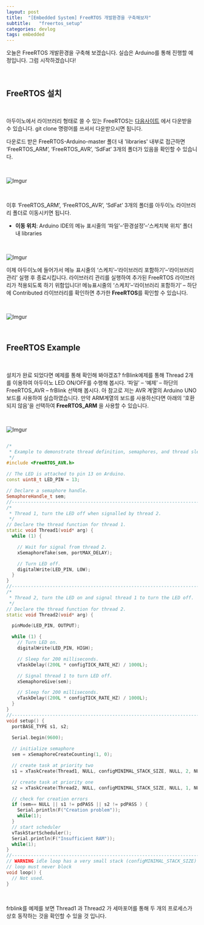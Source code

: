 ```yaml
---
layout: post
title:  "[Embedded System] FreeRTOS 개발환경을 구축해보자"
subtitle:   "freertos_setup"
categories: devlog
tags: embedded
---
```


오늘은 FreeRTOS 개발환경을 구축해 보겠습니다. 실습은 Arduino를 통해 진행할 예정입니다. 그럼 시작하겠습니다!

<br/>


## FreeRTOS 설치

<br/>

아두이노에서 라이브러리 형태로 쓸 수 있는 FreeRTOS는 [다음사이트](https://github.com/greiman/FreeRTOS-Arduino/tree/master/libraries/FreeRTOS_ARM/examples) 에서 다운받을 수 있습니다. git clone 명령어를 쓰셔서 다운받으시면 됩니다.

다운로드 받은 FreeRTOS-Arduino-master 폴더 내 'libraries' 내부로 접근하면 ‘FreeRTOS_ARM’, ‘FreeRTOS_AVR’, ‘SdFat’ 3개의 폴더가 있음을 확인할 수 있습니다.

<br/>

![Imgur](https://i.imgur.com/qcEDAwy.png)

<br/>

이후 ‘FreeRTOS_ARM’, ‘FreeRTOS_AVR’, ‘SdFat’ 3개의 폴더를 아두이노 라이브러리 폴더로 이동시키면 됩니다.
* **이동 위치**: Arduino IDE의 메뉴 표시줄의 ‘파일’–‘환경설정’–‘스케치북 위치’ 폴더 내 libraries

<br/>

![Imgur](https://i.imgur.com/kAUgD4f.png)

이제 아두이노에 들어가서 메뉴 표시줄의 ‘스케치’–‘라이브러리 포함하기’–‘라이브러리 관리’ 실행 후 종료시킵니다. 라이브러리 관리를 실행하여 추가된 FreeRTOS 라이브러리가 적용되도록 하기 위함입니다! 메뉴표시줄의 ‘스케치’–‘라이브러리 포함하기’ – 하단에 Contributed 라이브러리를 확인하면 추가한 **FreeRTOS**를 확인할 수 있습니다.

<br/>

![Imgur](https://i.imgur.com/bVJT6gD.png)

<br/>

## FreeRTOS Example

<br/>

설치가 완료 되었다면 예제를 통해 확인해 봐야겠죠? frBlink예제를 통해 Thread 2개를 이용하여 아두이노 LED ON/OFF를 수행해 봅시다. ‘파일’ – ‘예제’ – 하단의 FreeRTOS_AVR – frBlink 선택해 봅시다. 아 참고로 저는 AVR 계열의 Arduino UNO보드를 사용하여 실습하였습니다. 만약 ARM계열의 보드를 사용하신다면 아래의 '호환되지 않음'을 선택하여 **FreeRTOS_ARM** 을 사용할 수 있습니다.

<br/>

![Imgur](https://i.imgur.com/wZWvfW8.png)

```cpp 

/*
 * Example to demonstrate thread definition, semaphores, and thread sleep.
 */
#include <FreeRTOS_AVR.h>

// The LED is attached to pin 13 on Arduino.
const uint8_t LED_PIN = 13;

// Declare a semaphore handle.
SemaphoreHandle_t sem;
//------------------------------------------------------------------------------
/*
 * Thread 1, turn the LED off when signalled by thread 2.
 */
// Declare the thread function for thread 1.
static void Thread1(void* arg) {
  while (1) {

    // Wait for signal from thread 2.
    xSemaphoreTake(sem, portMAX_DELAY);

    // Turn LED off.
    digitalWrite(LED_PIN, LOW);
  }
}
//------------------------------------------------------------------------------
/*
 * Thread 2, turn the LED on and signal thread 1 to turn the LED off.
 */
// Declare the thread function for thread 2.
static void Thread2(void* arg) {

  pinMode(LED_PIN, OUTPUT);

  while (1) {
    // Turn LED on.
    digitalWrite(LED_PIN, HIGH);

    // Sleep for 200 milliseconds.
    vTaskDelay((200L * configTICK_RATE_HZ) / 1000L);

    // Signal thread 1 to turn LED off.
    xSemaphoreGive(sem);

    // Sleep for 200 milliseconds.
    vTaskDelay((200L * configTICK_RATE_HZ) / 1000L);
  }
}
//------------------------------------------------------------------------------
void setup() {
  portBASE_TYPE s1, s2;

  Serial.begin(9600);
  
  // initialize semaphore
  sem = xSemaphoreCreateCounting(1, 0);

  // create task at priority two
  s1 = xTaskCreate(Thread1, NULL, configMINIMAL_STACK_SIZE, NULL, 2, NULL);

  // create task at priority one
  s2 = xTaskCreate(Thread2, NULL, configMINIMAL_STACK_SIZE, NULL, 1, NULL);

  // check for creation errors
  if (sem== NULL || s1 != pdPASS || s2 != pdPASS ) {
    Serial.println(F("Creation problem"));
    while(1);
  }
  // start scheduler
  vTaskStartScheduler();
  Serial.println(F("Insufficient RAM"));
  while(1);
}
//------------------------------------------------------------------------------
// WARNING idle loop has a very small stack (configMINIMAL_STACK_SIZE)
// loop must never block
void loop() {
  // Not used.
}

```

<br/>

frblink를 예제를 보면 Thread1 과  Thread2 가 세마포어를 통해 두 개의 프로세스가 상호 동작하는 것을 확인할 수 있을 것 입니다. 